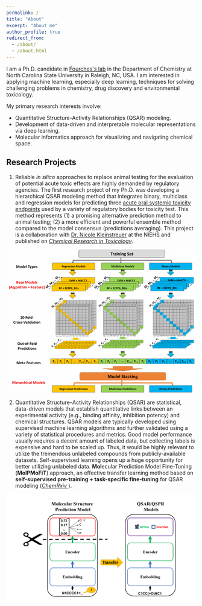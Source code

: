 ```yaml
---
permalink: /
title: "About"
excerpt: "About me"
author_profile: true
redirect_from: 
  - /about/
  - /about.html
---
```


I am a Ph.D. candidate in  [Fourches's lab](https://www.fourches-laboratory.com/) in the Department of Chemistry at North Carolina State University in Raleigh, NC, USA. I am interested in applying machine learning, especially deep learning, techniques for solving challenging problems in chemistry, drug discovery and environmental toxicology. 

My primary research interests involve:  
- Quantitative Structure-Activity Relationships (QSAR) modeling.
- Development of data-driven and interpretable molecular representations via deep learning.
- Molecular informatics approach for visualizing and navigating chemical space.

## Research Projects

1. Reliable *in silico* approaches to replace animal testing for the evaluation of potential acute toxic effects are highly demanded by regulatory agencies. The first research project of my Ph.D. was developing a hierarchical QSAR modeling method that integrates binary, multiclass and regression models for predicting three [acute oral systemic toxicity endpoints](https://ntp.niehs.nih.gov/whatwestudy/niceatm/test-method-evaluations/acute-systemic-tox/models/index.html?utm_source=direct&utm_medium=prod&utm_campaign=ntpgolinks&utm_term=tox-models) used by a variety of regulatory bodies for toxicity test. This method represents (1) a promising alternative prediction method to animal testing; (2) a more efficient and powerful ensemble method compared to the model consensus (predictions averaging). This project is a collaboration with [Dr. Nicole Kleinstreuer](https://www.niehs.nih.gov/research/atniehs/dntp/assoc/niceatm/staff/kleinstreuer/index.cfm) at the NIEHS and published on [_Chemical Research in Toxicology_](https://pubs.acs.org/doi/10.1021/acs.chemrestox.9b00259).

![HQSAR Modeling Workfolw](/images/HQSAR.png)

2. Quantitative Structure–Activity Relationships (QSAR) are statistical, data-driven models that establish quantitative links between an experimental activity (e.g., binding affinity, inhibition potency) and chemical structures. QSAR models are typically developed using supervised machine learning algorithms and further validated using a variety of statistical procedures and metrics. Good model performance usually requires a decent amount of labeled data, but collecting labels is expensive and hard to be scaled up. Thus, it would be highly relevant to utilize the tremendous unlabeled compounds from publicly-available datasets. Self-supervised learning opens up a huge opportunity for better utilizing unlabeled data. **Mol**ecular Prediction Model Fine-Tuning (**MolPMoFiT**) approach, an effective transfer learning method based on **self-supervised pre-training + task-specific fine-tuning** for QSAR modeling ([_ChemRxiv_ ](https://chemrxiv.org/articles/Inductive_Transfer_Learning_for_Molecular_Activity_Prediction_Next-Gen_QSAR_Models_with_MolPMoFiT/9978743)). 

![MolPMolFiT Overview](/images/MolPMolFiT.PNG)


